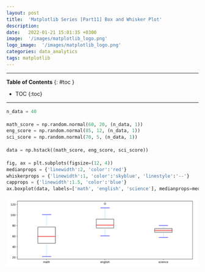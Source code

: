 ```yaml
---
layout: post
title:  'Matplotlib Series [Part11] Box and Whisker Plot'
description: 
date:   2022-01-21 15:01:35 +0300
image:  '/images/matplotlib_logo.png'
logo_image:  '/images/matplotlib_logo.png'
categories: data_analytics
tags: matplotlib
---
```

---
**Table of Contents**
{: #toc }
*  TOC
{:toc}

--- 



```py
n_data = 40

math_score = np.random.normal(60, 20, (n_data, 1))
eng_score = np.random.normal(85, 12, (n_data, 1))
sci_score = np.random.normal(70, 5, (n_data, 1))

data = np.hstack((math_score, eng_score, sci_score))

fig, ax = plt.subplots(figsize=(12, 4))
medianprops = {'linewidth':2, 'color':'red'}
whiskerprops = {'linewidth':1, 'color':'skyblue', 'linestyle':'--'}
capprops = {'linewidth':1.5, 'color':'blue'}
ax.boxplot(data, labels=['math', 'english', 'science'], medianprops=medianprops, whiskerprops=whiskerprops, capprops=capprops);
```

![](/images/matplot_48.png)